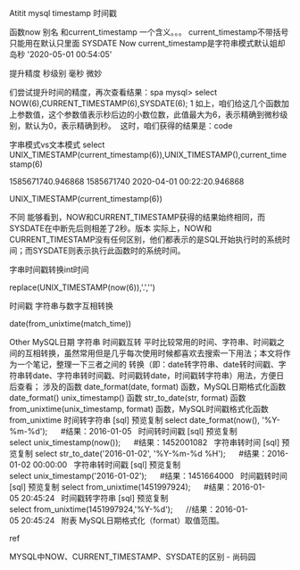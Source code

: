 Atitit mysql timestamp 时间戳

函数now  别名
和current_timestamp 一个含义。。。
current_timestamp不带括号只能用在默认只里面
SYSDATE
Now  current_timestamp是字符串模式默认姐却岛秒
'2020-05-01 00:54:05'

提升精度 秒级别 毫秒 微妙

们尝试提升时间的精度，再次查看结果：spa
mysql> select NOW(6),CURRENT_TIMESTAMP(6),SYSDATE(6);
1
如上，咱们给这几个函数加上参数值，这个参数值表示秒后边的小数位数，此值最大为6，表示精确到微秒级别，默认为0，表示精确到秒。 
这时，咱们获得的结果是：code

字串模式vs文本模式
select UNIX_TIMESTAMP(current_timestamp(6)),UNIX_TIMESTAMP(),current_timestamp(6)

1585671740.946868	1585671740	2020-04-01 00:22:20.946868

UNIX_TIMESTAMP(current_timestamp(6))


不同
能够看到，NOW和CURRENT_TIMESTAMP获得的结果始终相同，而SYSDATE在中断先后则相差了2秒。版本
实际上，NOW和CURRENT_TIMESTAMP没有任何区别，他们都表示的是SQL开始执行时的系统时间；而SYSDATE则表示执行此函数时的系统时间。

字串时间戳转换int时间

replace(UNIX_TIMESTAMP(now(6)),'.','')

时间戳 字符串与数字互相转换


 date(from_unixtime(match_time))  

Other
MySQL日期 字符串 时间戳互转
平时比较常用的时间、字符串、时间戳之间的互相转换，虽然常用但是几乎每次使用时候都喜欢去搜索一下用法；本文将作为一个笔记，整理一下三者之间的 转换（即：date转字符串、date转时间戳、字符串转date、字符串转时间戳、时间戳转date，时间戳转字符串）用法，方便日后查看；
涉及的函数
date_format(date, format) 函数，MySQL日期格式化函数date_format()
unix_timestamp() 函数
str_to_date(str, format) 函数
from_unixtime(unix_timestamp, format) 函数，MySQL时间戳格式化函数from_unixtime
时间转字符串
[sql] 预览复制
select date_format(now(), '%Y-%m-%d');  
  
#结果：2016-01-05  
时间转时间戳
[sql] 预览复制
select unix_timestamp(now());  
  
#结果：1452001082  
字符串转时间
[sql] 预览复制
select str_to_date('2016-01-02', '%Y-%m-%d %H');  
  
#结果：2016-01-02 00:00:00  
字符串转时间戳
[sql] 预览复制
select unix_timestamp('2016-01-02');  
  
#结果：1451664000  
时间戳转时间
[sql] 预览复制
select from_unixtime(1451997924);  
  
#结果：2016-01-05 20:45:24  
时间戳转字符串
[sql] 预览复制
select from_unixtime(1451997924,'%Y-%d');  
  
//结果：2016-01-05 20:45:24  
附表
MySQL日期格式化（format）取值范围。


ref


MYSQL中NOW、CURRENT_TIMESTAMP、SYSDATE的区别 - 尚码园
